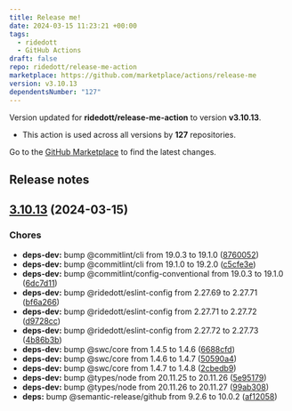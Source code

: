 ```yaml
---
title: Release me!
date: 2024-03-15 11:23:21 +00:00
tags:
  - ridedott
  - GitHub Actions
draft: false
repo: ridedott/release-me-action
marketplace: https://github.com/marketplace/actions/release-me
version: v3.10.13
dependentsNumber: "127"
---
```



Version updated for **ridedott/release-me-action** to version **v3.10.13**.
- This action is used across all versions by **127** repositories.

Go to the [GitHub Marketplace](https://github.com/marketplace/actions/release-me) to find the latest changes.

## Release notes

## [3.10.13](https://github.com/ridedott/release-me-action/compare/v3.10.12...v3.10.13) (2024-03-15)


### Chores

* **deps-dev:** bump @commitlint/cli from 19.0.3 to 19.1.0 ([8760052](https://github.com/ridedott/release-me-action/commit/8760052a9216a62ff43b9e277f3d34eb164a4e00))
* **deps-dev:** bump @commitlint/cli from 19.1.0 to 19.2.0 ([c5cfe3e](https://github.com/ridedott/release-me-action/commit/c5cfe3e64178dc52dd21c04cac60493e29e287ec))
* **deps-dev:** bump @commitlint/config-conventional from 19.0.3 to 19.1.0 ([6dc7d11](https://github.com/ridedott/release-me-action/commit/6dc7d11275f38593ddc435dc3f09510804d42bce))
* **deps-dev:** bump @ridedott/eslint-config from 2.27.69 to 2.27.71 ([bf6a266](https://github.com/ridedott/release-me-action/commit/bf6a26679618806ce92bd07934a80c3b579de2a3))
* **deps-dev:** bump @ridedott/eslint-config from 2.27.71 to 2.27.72 ([d9728cc](https://github.com/ridedott/release-me-action/commit/d9728ccf5ca13361981440aea4f221c3494bf90a))
* **deps-dev:** bump @ridedott/eslint-config from 2.27.72 to 2.27.73 ([4b86b3b](https://github.com/ridedott/release-me-action/commit/4b86b3b94c9725ed82c958a2ee9638738810fd24))
* **deps-dev:** bump @swc/core from 1.4.5 to 1.4.6 ([6688cfd](https://github.com/ridedott/release-me-action/commit/6688cfd0d746f67abf96ecdf687f4b129f680c7f))
* **deps-dev:** bump @swc/core from 1.4.6 to 1.4.7 ([50590a4](https://github.com/ridedott/release-me-action/commit/50590a4ec656a16b007e1357f5dc8f34212b625a))
* **deps-dev:** bump @swc/core from 1.4.7 to 1.4.8 ([2cbedb9](https://github.com/ridedott/release-me-action/commit/2cbedb96b299f907ef95919d461e6248e53814e4))
* **deps-dev:** bump @types/node from 20.11.25 to 20.11.26 ([5e95179](https://github.com/ridedott/release-me-action/commit/5e9517944149bb233801b368717342210b6f2588))
* **deps-dev:** bump @types/node from 20.11.26 to 20.11.27 ([99ab308](https://github.com/ridedott/release-me-action/commit/99ab30828c614b262eb16ef64627ff9d51802163))
* **deps:** bump @semantic-release/github from 9.2.6 to 10.0.2 ([af12058](https://github.com/ridedott/release-me-action/commit/af1205897dc95270314e01f2f594888c632251bd))




